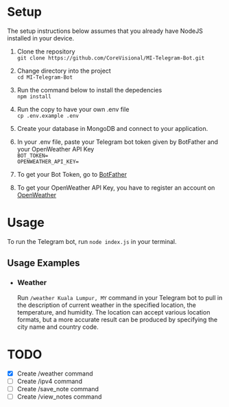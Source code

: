 # Setup
The setup instructions below assumes that you already have NodeJS installed in your device.

1. Clone the repository\
`git clone https://github.com/CoreVisional/MI-Telegram-Bot.git`

2. Change directory into the project\
`cd MI-Telegram-Bot`

3. Run the command below to install the depedencies\
`npm install`

4. Run the copy to have your own .env file\
`cp .env.example .env`

5. Create your database in MongoDB and connect to your application.

6. In your .env file, paste your Telegram bot token given by BotFather and your OpenWeather API Key\
`BOT_TOKEN=`\
`OPENWEATHER_API_KEY=`

7. To get your Bot Token, go to [BotFather](https://t.me/botfather)

8. To get your OpenWeather API Key, you have to register an account on [OpenWeather](https://openweathermap.org/)

# Usage
To run the Telegram bot, run `node index.js` in your terminal.

## Usage Examples 
- ### Weather
    Run `/weather Kuala Lumpur, MY` command in your Telegram bot to pull in the description of current weather in the specified location, the temperature, and humidity. The location can accept various location formats, but a more accurate result can be produced by specifying the city name and country code.


# TODO
- [x] Create /weather command
- [ ] Create /ipv4 command
- [ ] Create /save_note command
- [ ] Create /view_notes command
